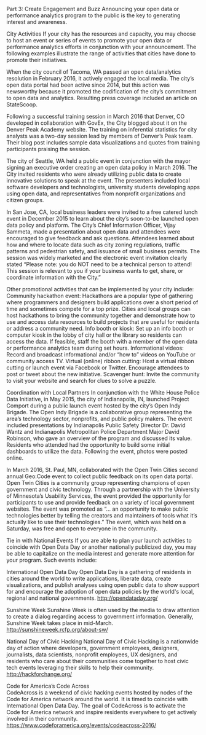 Part 3: Create Engagement and Buzz
Announcing your open data or performance analytics program to the public is the key to generating interest and awareness.

City Activities
If your city has the resources and capacity, you may choose to host an event or series of events to promote your open data or performance analytics efforts in conjunction with your announcement. The following examples illustrate the range of activities that cities have done to promote their initiatives. 

When the city council of Tacoma, WA passed an open data/analytics resolution in February 2016, it actively engaged the local media. The city’s open data portal had been active since 2014, but this action was newsworthy because it promoted the codification of the city’s commitment to open data and analytics. Resulting press coverage included an article on StateScoop. 

Following a successful training session in March 2016 that Denver, CO developed in collaboration with GovEx, the City blogged about it on the Denver Peak Academy website. The training on inferential statistics for city analysts was a two-day session lead by members of Denver’s Peak team. Their blog post includes sample data visualizations and quotes from training participants praising the session.

The city of Seattle, WA held a public event in conjunction with the mayor signing an executive order creating an open data policy in March 2016. The City invited residents who were already utilizing public data to create innovative solutions to speak at the event. The presenters included local software developers and technologists, university students developing apps using open data, and representatives from nonprofit organizations and citizen groups. 

In San Jose, CA, local business leaders were invited to a free catered lunch event in December 2015 to learn about the city’s soon-to-be launched open data policy and platform. The City’s Chief Information Officer, Vijay Sammeta, made a presentation about open data and attendees were encouraged to give feedback and ask questions. Attendees learned about how and where to locate data such as city zoning regulations, traffic patterns and pedestrian safety, and issuance of small business permits. The session was widely marketed and the electronic event invitation clearly stated “Please note: you do NOT need to be a technical person to attend! This session is relevant to you if your business wants to get, share, or coordinate information with the City.”

Other promotional activities that can be implemented by your city include: 
Community hackathon event: Hackathons are a popular type of gathering where programmers and designers build applications over a short period of time and sometimes compete for a top prize. Cities and local groups can host hackathons to bring the community together and demonstrate how to use and access data resources to build projects that are useful for residents or address a community need. 
Info booth or kiosk: Set up an info booth or computer kiosk in the lobby of city hall or the library so residents can access the data. If feasible, staff the booth with a member of the open data or performance analytics team during set hours.
Informational videos: Record and broadcast informational and/or “how to” videos on YouTube or community access TV.
Virtual (online) ribbon cutting: Host a virtual ribbon cutting or launch event via Facebook or Twitter. Encourage attendees to post or tweet about the new initiative. 
Scavenger hunt: Invite the community to visit your website and search for clues to solve a puzzle.

Coordination with Local Partners
In conjunction with the White House Police Data Initiative, in May 2015, the city of Indianapolis, IN, launched Project Comport during a public launch event hosted by the city’s Open Indy Brigade. The Open Indy Brigade is a collaborative group representing the area’s technology sector, nonprofits, and public policy makers. The event included presentations by Indianapolis Public Safety Director Dr. David Wantz and Indianapolis Metropolitan Police Department Major David Robinson, who gave an overview of the program and discussed its value. Residents who attended had the opportunity to build some initial dashboards to utilize the data. Following the event, photos were posted online. 

In March 2016, St. Paul, MN, collaborated with the Open Twin Cities second annual Geo:Code event to collect public feedback on its open data portal. Open Twin Cities is a community group representing champions of open government and civic technology. Through a partnership with the University of Minnesota’s Usability Services, the event provided the opportunity for participants to use and provide feedback on a variety of local government websites. The event was promoted as “... an opportunity to make public technologies better by telling the creators and maintainers of tools what it’s actually like to use their technologies.” The event, which was held on a Saturday, was free and open to everyone in the community. 

Tie in with National Events
If you are able to plan your launch activities to coincide with Open Data Day or another nationally publicized day, you may be able to capitalize on the media interest and generate more attention for your program. Such events include: 

International Open Data Day
Open Data Day is a gathering of residents in cities around the world to write applications, liberate data, create visualizations, and publish analyses using open public data to show support for and encourage the adoption of open data policies by the world's local, regional and national governments.
http://opendataday.org/

Sunshine Week
Sunshine Week is often used by the media to draw attention to create a dialog regarding access to government information. Generally, Sunshine Week takes place in mid-March.
http://sunshineweek.rcfp.org/about-sw/

National Day of Civic Hacking
National Day of Civic Hacking is a nationwide day of action where developers, government employees, designers, journalists, data scientists, nonprofit employees, UX designers, and residents who care about their communities come together to host civic tech events leveraging their skills to help their community. 
http://hackforchange.org/

Code for America’s Code Across
<br>CodeAcross is a weekend of civic hacking events hosted by nodes of the Code for America network around the world. It is timed to coincide with International Open Data Day. The goal of CodeAcross is to activate the Code for America network and inspire residents everywhere to get actively involved in their community.</br>
<a href="https://www.codeforamerica.org/events/codeacross-2016/">https://www.codeforamerica.org/events/codeacross-2016/</a>
